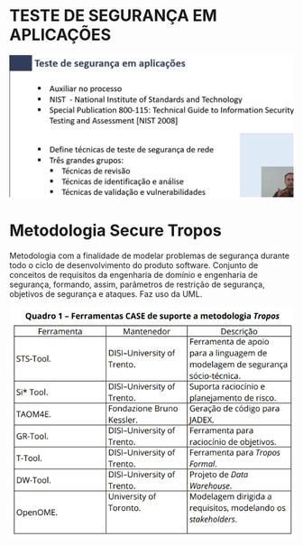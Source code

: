 # TESTE DE SEGURANÇA EM APLICAÇÕES

![alt text](image-3.png)

# Metodologia Secure Tropos
Metodologia com a finalidade de modelar problemas de segurança durante todo o ciclo de desenvolvimento do produto software.
Conjunto de conceitos de requisitos da engenharia de domínio e engenharia de segurança, formando, assim, parâmetros de restrição de segurança, objetivos de segurança e ataques.
Faz uso da UML.

![alt text](image-4.png)